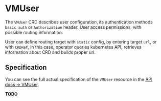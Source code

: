 # VMUser

The `VMUser` CRD describes user configuration, its authentication methods `basic auth` or `Authorization` header. 
User access permissions, with possible routing information.

User can define routing target with `static` config, by entering target `url`, or with `CRDRef`, in this case, 
operator queries kubernetes API, retrieves information about CRD and builds proper url.

## Specification

You can see the full actual specification of the `VMUser` resource in
the [API docs -> VMUser](https://docs.victoriametrics.com/vmoperator/api.html#vmuser).

**TODO**

